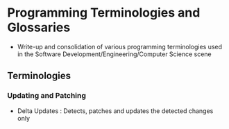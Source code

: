 # Programming Terminologies and Glossaries

* Write-up and consolidation of various programming terminologies used in the Software Development/Engineering/Computer Science scene

## Terminologies
### Updating and Patching
+ Delta Updates : Detects, patches and updates the detected changes only

